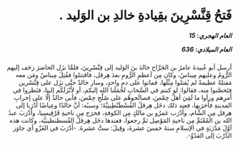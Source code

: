 <h1 dir="rtl">فَتحُ قِنَّسْرِينَ بقِيادةِ خالدِ بن الوَليد .</h1>

<h5 dir="rtl">العام الهجري:  15

العام الميلادي: 636

</h5>

<p dir="rtl">أرسل أبو عُبيدةَ عامرُ بن الجَرَّاح خالدَ بنَ الوَليد إلى قِنَّسْرِينَ، فلمَّا نزَل الحاضرَ زحَف إليهم الرُّومُ وعليهم مِيناسُ، وكان مِن أعظمِ الرُّومِ بعدَ هِرقل، فاقتتلوا فقُتِلَ مِيناسُ ومَن معه مَقتلةً عظيمةً لم يُقتلوا مِثْلَها، فماتوا على دمٍ واحدٍ، وسار خالدٌ حتَّى نزَل على قِنَّسْرين فتَحصَّنوا منه، فقالوا: لو كنتم في السَّحابِ لحَمَلَنا الله إليكم، أو لأَنْزَلَكُم إلينا، فنَظروا في أَمرِهم ورأوا ما لَقِيَ أهلُ حِمْصَ، فصالَحوهُم على صُلْحِ حِمْصَ، فأبى خالدٌ إلَّا على إخرابِ المدينةِ فأَخرَبها، فعند ذلك دخَل هِرقلُ القُسْطَنْطِينِيَّةَ؛ وسببُه: أنَّ خالدًا وعِياضًا أَدْرَبا إلى هِرقل مِن الشَّام، وأَدْرَب عَمرُو بن مالكٍ مِن الكوفةِ، فخرَج مِن ناحيةِ قَرْقِيسِيا، وأَدْرَبَ عبدُ الله بن المُعْتَمِّ مِن ناحيةِ المَوْصِل ثمَّ رجعوا، فعندها دخَل هِرقلُ القُسطنطينيَّة، وكانت هذه أوَّلَ مَدْرَبَةٍ في الإسلامِ سنةَ خمسَ عشرةَ، وقِيلَ: ستَّ عشرةَ. -أَدْرَبَ في الغَزْوِ أي جاوَز الدَّرْبَ إلى العَدُوِّ-.</p></br>
